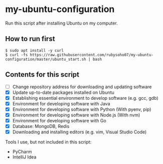 # my-ubuntu-configuration
Run this script after installing Ubuntu on my computer.

## How to run first

```
$ sudo apt install -y curl
$ curl -fs https://raw.githubusercontent.com/rubysoho07/my-ubuntu-configuration/master/ubuntu_start.sh | bash
```

## Contents for this script

- [ ] Change repository address for downloading and updating software
- [x] Update up-to-date packages installed on Ubuntu 
- [x] Establishing essential environment to develop software (e.g. gcc, gdb)
- [x] Environment for developing software with Java
- [x] Environment for developing software with Python (With pyenv, pip)
- [x] Environment for developing software with Node.js (With nvm)
- [x] Environment for developing software with Go
- [x] Database: MongoDB, Redis
- [x] Downloading and installing editors (e.g. vim, Visual Studio Code)

Tools I use, but not included in this script:
- PyCharm
- IntelliJ Idea
